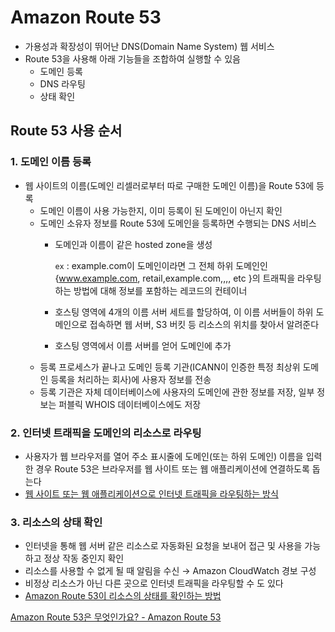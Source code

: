 # Amazon Route 53

- 가용성과 확장성이 뛰어난 DNS(Domain Name System) 웹 서비스
- Route 53을 사용해 아래 기능들을 조합하여 실행할 수 있음
    - 도메인 등록
    - DNS 라우팅
    - 상태 확인
    

## Route 53 사용 순서

### 1. 도메인 이름 등록

- 웹 사이트의 이름(도메인 리셀러로부터 따로 구매한 도메인 이름)을 Route 53에 등록
    - 도메인 이름이 사용 가능한지, 이미 등록이 된 도메인이 아닌지 확인
    - 도메인 소유자 정보를 Route 53에 도메인을 등록하면 수행되는 DNS 서비스
        - 도메인과 이름이 같은 hosted zone을 생성
            
            `ex` : example.com이 도메인이라면 그 전체 하위 도메인인 {www.example.com, retail,example.com,,,, etc }의 트래픽을 라우팅 하는 방법에 대해 정보를 포함하는 레코드의 컨테이너
            
        - 호스팅 영역에 4개의 이름 서버 세트를 할당하여, 이 이름 서버들이 하위 도메인으로 접속하면 웹 서버, S3 버킷 등 리소스의 위치를 찾아서 알려준다
        - 호스팅 영역에서 이름 서버를 얻어 도메인에 추가
    - 등록 프로세스가 끝나고 도메인 등록 기관(ICANN이 인증한 특정 최상위 도메인 등록을 처리하는 회사)에 사용자 정보를 전송
    - 등록 기관은 자체 데이터베이스에 사용자의 도메인에 관한 정보를 저장, 일부 정보는 퍼블릭 WHOIS 데이터베이스에도 저장

### 2. 인터넷 트래픽을 도메인의 리소스로 라우팅

- 사용자가 웹 브라우저를 열어 주소 표시줄에 도메인(또는 하위 도메인) 이름을 입력한 경우 Route 53은 브라우저를 웹 사이트 또는 웹 애플리케이션에 연결하도록 돕는다
- [웹 사이트 또는 웹 애플리케이션으로 인터넷 트래픽을 라우팅하는 방식](https://docs.aws.amazon.com/ko_kr/Route53/latest/DeveloperGuide/welcome-dns-service.html)

### 3. 리소스의 상태 확인

- 인터넷을 통해 웹 서버 같은 리소스로 자동화된 요청을 보내어 접근 및 사용을 가능하고 정상 작동 중인지 확인
- 리소스를 사용할 수 없게 될 때 알림을 수신 → Amazon CloudWatch 경보 구성
- 비정상 리소스가 아닌 다른 곳으로 인터넷 트래픽을 라우팅할 수 도 있다
- [Amazon Route 53이 리소스의 상태를 확인하는 방법](https://docs.aws.amazon.com/ko_kr/Route53/latest/DeveloperGuide/welcome-health-checks.html)

[Amazon Route 53은 무엇인가요? - Amazon Route 53](https://docs.aws.amazon.com/ko_kr/Route53/latest/DeveloperGuide/Welcome.html)